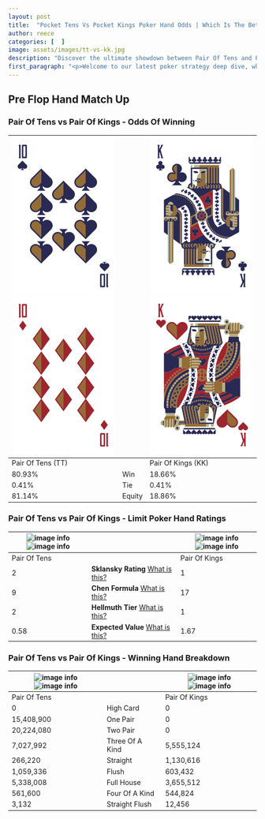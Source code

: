 ```yaml
---
layout: post
title:  "Pocket Tens Vs Pocket Kings Poker Hand Odds | Which Is The Better Hand In Poker? A Complete Guide"
author: reece
categories: [  ]
image: assets/images/tt-vs-kk.jpg
description: "Discover the ultimate showdown between Pair Of Tens and Pair Of Kings in poker! Uncover the odds, strategies, and scenarios where one hand triumphs over the other. Get ready to up your poker game with this thrilling analysis."
first_paragraph: "<p>Welcome to our latest poker strategy deep dive, where we're pitting two distinct hands against each other in a high-stakes showdown: Pair Of Tens vs Pair Of Kings.</p><p>In the dynamic world of poker, every decision counts, and knowing which hand holds the upper hand is key to your success at the table.</p><p>In this article, we'll dissect these two hands, explore the scenarios where one dominates the other, and equip you with the knowledge to make strategic choices that can tip the odds in your favor.</p><p>Get ready to unravel the intriguing dynamics of these poker hands and elevate your game to new heights.</p>"
---
```




[comment]: # (sp0)

## Pre Flop Hand Match Up

<div class="table hand-ratings" markdown="1"> 



### Pair Of Tens vs Pair Of Kings - Odds Of Winning


    
| ![image info](assets/images/hand1/t.png) ![image info](assets/images/hand1/to.png) |  | ![image info](assets/images/hand2/k.png) ![image info](assets/images/hand2/ko.png) |
| -------- | -------- | -------- |
| Pair Of Tens (TT) |  | Pair Of Kings (KK) |
| 80.93% | Win | 18.66% |
| 0.41% | Tie | 0.41% |
| 81.14% | Equity | 18.86% |




[comment]: # (sp1)



### Pair Of Tens vs Pair Of Kings - Limit Poker Hand Ratings


    
| ![image info](https://www.riverpairs.com/assets/images/hand1/t.png) ![image info](https://www.riverpairs.com/assets/images/hand1/to.png) |  | ![image info](https://www.riverpairs.com/assets/images/hand2/k.png) ![image info](https://www.riverpairs.com/assets/images/hand2/ko.png) |
| -------- | -------- | -------- |
| Pair Of Tens |  | Pair Of Kings |
| 2 | **Sklansky Rating** [What is this?](/sklansky-rating-explained) | 1 |
| 9 | **Chen Formula** [What is this?](/chen-formula-explained) | 17 |
| 2 | **Hellmuth Tier** [What is this?](/Hellmuth-tier-explained) | 1 |
| 0.58 | **Expected Value** [What is this?](/expected-value-explained) | 1.67 |




[comment]: # (sp2)



### Pair Of Tens vs Pair Of Kings - Winning Hand Breakdown


    
| ![image info](https://www.riverpairs.com/assets/images/hand1/t.png) ![image info](https://www.riverpairs.com/assets/images/hand1/to.png) |  | ![image info](https://www.riverpairs.com/assets/images/hand2/k.png) ![image info](https://www.riverpairs.com/assets/images/hand2/ko.png) |
| -------- | -------- | -------- |
| Pair Of Tens |  | Pair Of Kings |
| 0 | High Card | 0 |
| 15,408,900 | One Pair | 0 |
| 20,224,080 | Two Pair | 0 |
| 7,027,992 | Three Of A Kind | 5,555,124 |
| 266,220 | Straight | 1,130,616 |
| 1,059,336 | Flush | 603,432 |
| 5,338,008 | Full House | 3,655,512 |
| 561,600 | Four Of A Kind | 544,824 |
| 3,132 | Straight Flush | 12,456 |




[comment]: # (sp3)



</div>

[comment]: # (sp4)



[comment]: # (sp5)

